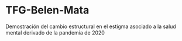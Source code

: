 # TFG-Belen-Mata
Demostración del cambio estructural en el estigma asociado a la salud mental derivado de la pandemia de 2020
